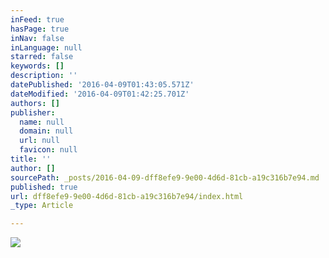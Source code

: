 ```yaml
---
inFeed: true
hasPage: true
inNav: false
inLanguage: null
starred: false
keywords: []
description: ''
datePublished: '2016-04-09T01:43:05.571Z'
dateModified: '2016-04-09T01:42:25.701Z'
authors: []
publisher:
  name: null
  domain: null
  url: null
  favicon: null
title: ''
author: []
sourcePath: _posts/2016-04-09-dff8efe9-9e00-4d6d-81cb-a19c316b7e94.md
published: true
url: dff8efe9-9e00-4d6d-81cb-a19c316b7e94/index.html
_type: Article

---
```

![](https://the-grid-user-content.s3-us-west-2.amazonaws.com/9504ba58-792e-49f6-8fa7-364a999083a9.png)